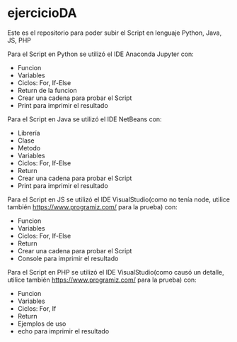 # ejercicioDA
Este es el repositorio para poder subir el Script en lenguaje Python, Java, JS, PHP

Para el Script en Python se utilizó el IDE Anaconda Jupyter con:
- Funcion
- Variables
- Ciclos: For, If-Else
- Return de la funcion
- Crear una cadena para probar el Script
- Print para imprimir el resultado

Para el Script en Java se utilizó el IDE NetBeans con:
- Librería
- Clase
- Metodo
- Variables
- Ciclos: For, If-Else
- Return
- Crear una cadena para probar el Script
- Print para imprimir el resultado

Para el Script en JS se utilizó el IDE VisualStudio(como no tenía node, utilice también https://www.programiz.com/ para la prueba) con:
- Funcion
- Variables
- Ciclos: For, If-Else
- Return
- Crear una cadena para probar el Script
- Console para imprimir el resultado

Para el Script en PHP se utilizó el IDE VisualStudio(como causó un detalle, utilice también https://www.programiz.com/ para la prueba) con:
- Funcion
- Variables
- Ciclos: For, If
- Return
- Ejemplos de uso
- echo para imprimir el resultado
